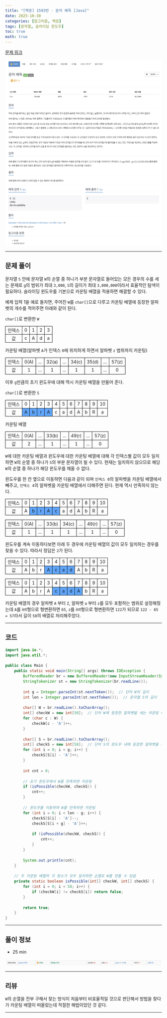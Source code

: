 ```yaml
---
title: "[백준] 1593번 - 문자 해독 [Java]"
date: 2025-10-30
categories: [알고리즘, 백준]
tags: [문자열, 슬라이딩 윈도우]
toc: true
math: true
---
```


[문제 링크](https://www.acmicpc.net/problem/1593)

![](/assets/posts/2025-10/2025-10-30/백준%201593%20문자%20해독/photo1.png)
![](/assets/posts/2025-10/2025-10-30/백준%201593%20문자%20해독/photo2.png)

---

## 문제 풀이

문자열 `S` 안에 문자열 `W`의 순열 중 하나가 부분 문자열로 들어있는 모든 경우의 수를 세는 문제로 `g`의 범위가 최대 `3,000`, `S`의 길이가 최대 `3,000,000`이라서 효율적인 탐색이 필요하다. 슬라이딩 윈도우를 기본으로 카운팅 배열을 적용하면 해결할 수 있다.

예제 입력 1을 예로 들자면, 주어진 `W`를 `char[]`으로 다루고 카운팅 배열에 등장한 알파벳의 개수를 적어주면 아래와 같이 된다.

`char[]`로 변환한 `W`

<div>
	<table style="border-collapse:collapse; width:100%; text-align:center; table-layout:fixed;">
		<tr>
			<td style="border:1px solid black;">인덱스</td>
			<td style="border:1px solid black;">0</td>
			<td style="border:1px solid black;">1</td>
			<td style="border:1px solid black;">2</td>
			<td style="border:1px solid black;">3</td>
		</tr>
		<tr>
			<td style="border:1px solid black;">값</td>
			<td style="border:1px solid black;">c</td>
			<td style="border:1px solid black;">A</td>
			<td style="border:1px solid black;">d</td>
			<td style="border:1px solid black;">a</td>
		</tr>
	</table>
</div>

카운팅 배열(알파벳 `A`가 인덱스 `0`에 위치하게 하면서 알파벳 `z` 범위까지 카운팅)

<div>
	<table style="border-collapse:collapse; width:100%; text-align:center; table-layout:fixed;">
		<tr>
			<td style="border:1px solid black;">인덱스</td>
			<td style="border:1px solid black;">0(A)</td>
			<td style="border:1px solid black;">...</td>
			<td style="border:1px solid black;">32(a)</td>
			<td style="border:1px solid black;">...</td>
			<td style="border:1px solid black;">34(c)</td>
			<td style="border:1px solid black;">35(d)</td>
			<td style="border:1px solid black;">...</td>
			<td style="border:1px solid black;">57(z)</td>
		</tr>
		<tr>
			<td style="border:1px solid black;">값</td>
			<td style="border:1px solid black;">1</td>
			<td style="border:1px solid black;">...</td>
			<td style="border:1px solid black;">1</td>
			<td style="border:1px solid black;">...</td>
			<td style="border:1px solid black;">1</td>
			<td style="border:1px solid black;">1</td>
			<td style="border:1px solid black;">...</td>
			<td style="border:1px solid black;">0</td>
		</tr>
	</table>
</div>

이후 `g`만큼의 초기 윈도우에 대해 역시 카운팅 배열을 만들어 준다.

`char[]`로 변환한 `S`

<div>
	<table style="border-collapse:collapse; width:100%; text-align:center; table-layout:fixed;">
		<tr>
			<td style="border:1px solid black;">인덱스</td>
			<td style="border:1px solid black;">0</td>
			<td style="border:1px solid black;">1</td>
			<td style="border:1px solid black;">2</td>
			<td style="border:1px solid black;">3</td>
			<td style="border:1px solid black;">4</td>
			<td style="border:1px solid black;">5</td>
			<td style="border:1px solid black;">6</td>
			<td style="border:1px solid black;">7</td>
			<td style="border:1px solid black;">8</td>
			<td style="border:1px solid black;">9</td>
			<td style="border:1px solid black;">10</td>
		</tr>
		<tr>
			<td style="border:1px solid black;">값</td>
			<td style="border:1px solid black; background-color:#60a5fa;">A</td>
			<td style="border:1px solid black; background-color:#60a5fa;">b</td>
			<td style="border:1px solid black; background-color:#60a5fa;">r</td>
			<td style="border:1px solid black; background-color:#60a5fa;">A</td>
			<td style="border:1px solid black;">c</td>
			<td style="border:1px solid black;">a</td>
			<td style="border:1px solid black;">d</td>
			<td style="border:1px solid black;">A</td>
			<td style="border:1px solid black;">b</td>
			<td style="border:1px solid black;">R</td>
			<td style="border:1px solid black;">a</td>
		</tr>
	</table>
</div>

카운팅 배열

<div>
	<table style="border-collapse:collapse; width:100%; text-align:center; table-layout:fixed;">
		<tr>
			<td style="border:1px solid black;">인덱스</td>
			<td style="border:1px solid black;">0(A)</td>
			<td style="border:1px solid black;">...</td>
			<td style="border:1px solid black;">33(b)</td>
			<td style="border:1px solid black;">...</td>
			<td style="border:1px solid black;">49(r)</td>
			<td style="border:1px solid black;">...</td>
			<td style="border:1px solid black;">57(z)</td>
		</tr>
		<tr>
			<td style="border:1px solid black;">값</td>
			<td style="border:1px solid black;">2</td>
			<td style="border:1px solid black;">...</td>
			<td style="border:1px solid black;">1</td>
			<td style="border:1px solid black;">...</td>
			<td style="border:1px solid black;">1</td>
			<td style="border:1px solid black;">...</td>
			<td style="border:1px solid black;">0</td>
		</tr>
	</table>
</div>

`W`에 대한 카운팅 배열과 윈도우에 대한 카운팅 배열에 대해 각 인덱스별 값이 모두 일치하면 `W`의 순열 중 하나가 `S`의 부분 문자열이 될 수 있다. 현재는 일치하지 않으므로 해당 `W`의 순열 중 하나가 해당 윈도우를 채울 수 없다.

윈도우를 한 칸 옆으로 이동하면 다음과 같이 되며 `인덱스 0`의 알파벳을 카운팅 배열에서 빼주고, `인덱스 4`의 알파벳을 카운팅 배열에서 더해주면 된다. 현재 역시 만족하지 않는다.

<div>
	<table style="border-collapse:collapse; width:100%; text-align:center; table-layout:fixed;">
		<tr>
			<td style="border:1px solid black;">인덱스</td>
			<td style="border:1px solid black;">0</td>
			<td style="border:1px solid black;">1</td>
			<td style="border:1px solid black;">2</td>
			<td style="border:1px solid black;">3</td>
			<td style="border:1px solid black;">4</td>
			<td style="border:1px solid black;">5</td>
			<td style="border:1px solid black;">6</td>
			<td style="border:1px solid black;">7</td>
			<td style="border:1px solid black;">8</td>
			<td style="border:1px solid black;">9</td>
			<td style="border:1px solid black;">10</td>
		</tr>
		<tr>
			<td style="border:1px solid black;">값</td>
			<td style="border:1px solid black;">A</td>
			<td style="border:1px solid black; background-color:#60a5fa;">b</td>
			<td style="border:1px solid black; background-color:#60a5fa;">r</td>
			<td style="border:1px solid black; background-color:#60a5fa;">A</td>
			<td style="border:1px solid black; background-color:#60a5fa;">c</td>
			<td style="border:1px solid black;">a</td>
			<td style="border:1px solid black;">d</td>
			<td style="border:1px solid black;">A</td>
			<td style="border:1px solid black;">b</td>
			<td style="border:1px solid black;">R</td>
			<td style="border:1px solid black;">a</td>
		</tr>
	</table>
</div>

<div>
	<table style="border-collapse:collapse; width:100%; text-align:center; table-layout:fixed;">
		<tr>
			<td style="border:1px solid black;">인덱스</td>
			<td style="border:1px solid black;">0(A)</td>
			<td style="border:1px solid black;">...</td>
			<td style="border:1px solid black;">33(b)</td>
			<td style="border:1px solid black;">34(c)</td>
			<td style="border:1px solid black;">...</td>
			<td style="border:1px solid black;">49(r)</td>
			<td style="border:1px solid black;">...</td>
			<td style="border:1px solid black;">57(z)</td>
		</tr>
		<tr>
			<td style="border:1px solid black;">값</td>
			<td style="border:1px solid black;">1</td>
			<td style="border:1px solid black;">...</td>
			<td style="border:1px solid black;">1</td>
			<td style="border:1px solid black;">1</td>
			<td style="border:1px solid black;">...</td>
			<td style="border:1px solid black;">1</td>
			<td style="border:1px solid black;">...</td>
			<td style="border:1px solid black;">0</td>
		</tr>
	</table>
</div>

윈도우를 계속 이동하다보면 아래 두 경우에 카운팅 배열의 값이 모두 일치하는 경우를 찾을 수 있다. 따라서 정답은 `2`가 된다.

<div>
	<table style="border-collapse:collapse; width:100%; text-align:center; table-layout:fixed;">
		<tr>
			<td style="border:1px solid black;">인덱스</td>
			<td style="border:1px solid black;">0</td>
			<td style="border:1px solid black;">1</td>
			<td style="border:1px solid black;">2</td>
			<td style="border:1px solid black;">3</td>
			<td style="border:1px solid black;">4</td>
			<td style="border:1px solid black;">5</td>
			<td style="border:1px solid black;">6</td>
			<td style="border:1px solid black;">7</td>
			<td style="border:1px solid black;">8</td>
			<td style="border:1px solid black;">9</td>
			<td style="border:1px solid black;">10</td>
		</tr>
		<tr>
			<td style="border:1px solid black;">값</td>
			<td style="border:1px solid black;">A</td>
			<td style="border:1px solid black;">b</td>
			<td style="border:1px solid black;">r</td>
			<td style="border:1px solid black; background-color:#60a5fa;">A</td>
			<td style="border:1px solid black; background-color:#60a5fa;">c</td>
			<td style="border:1px solid black; background-color:#60a5fa;">a</td>
			<td style="border:1px solid black; background-color:#60a5fa;">d</td>
			<td style="border:1px solid black;">A</td>
			<td style="border:1px solid black;">b</td>
			<td style="border:1px solid black;">R</td>
			<td style="border:1px solid black;">a</td>
		</tr>
	</table>
</div>

<div>
	<table style="border-collapse:collapse; width:100%; text-align:center; table-layout:fixed;">
		<tr>
			<td style="border:1px solid black;">인덱스</td>
			<td style="border:1px solid black;">0</td>
			<td style="border:1px solid black;">1</td>
			<td style="border:1px solid black;">2</td>
			<td style="border:1px solid black;">3</td>
			<td style="border:1px solid black;">4</td>
			<td style="border:1px solid black;">5</td>
			<td style="border:1px solid black;">6</td>
			<td style="border:1px solid black;">7</td>
			<td style="border:1px solid black;">8</td>
			<td style="border:1px solid black;">9</td>
			<td style="border:1px solid black;">10</td>
		</tr>
		<tr>
			<td style="border:1px solid black;">값</td>
			<td style="border:1px solid black;">A</td>
			<td style="border:1px solid black;">b</td>
			<td style="border:1px solid black;">r</td>
			<td style="border:1px solid black;">A</td>
			<td style="border:1px solid black; background-color:#60a5fa;">c</td>
			<td style="border:1px solid black; background-color:#60a5fa;">a</td>
			<td style="border:1px solid black; background-color:#60a5fa;">d</td>
			<td style="border:1px solid black; background-color:#60a5fa;">A</td>
			<td style="border:1px solid black;">b</td>
			<td style="border:1px solid black;">R</td>
			<td style="border:1px solid black;">a</td>
		</tr>
	</table>
</div>

카운팅 배열의 경우 알파벳 `A` 부터 `Z`, 알파벳 `a` 부터 `z`를 모두 포함하는 범위로 설정해줬는데 `A`를 int형으로 형변환하면 `65`, `z`를 int형으로 형변환하면 `122`가 되므로 `122 - 65 = 57`라서 길이 `58`의 배열로 처리해주었다.

---

## 코드

```java
import java.io.*;
import java.util.*;

public class Main {
    public static void main(String[] args) throws IOException {
        BufferedReader br = new BufferedReader(new InputStreamReader(System.in));
        StringTokenizer st = new StringTokenizer(br.readLine());

        int g = Integer.parseInt(st.nextToken());  // 단어 W의 길이
        int len = Integer.parseInt(st.nextToken());  // 문자열 S의 길이

        char[] W = br.readLine().toCharArray();
        int[] checkW = new int[58];  // 단어 W에 등장한 알파벳을 세는 카운팅 배열
        for (char c : W) {
            checkW[c - 'A']++;
        }

        char[] S = br.readLine().toCharArray();
        int[] checkS = new int[58];  // 단어 S의 윈도우 내에 등장한 알파벳을 세는 카운팅 배열
        for (int i = 0; i < g; i++) {
            checkS[S[i] - 'A']++;
        }

        int cnt = 0;

        // 초기 윈도우에서 W를 만족하면 카운팅
        if (isPossible(checkW, checkS)) {
            cnt++;
        }

        // 윈도우를 이동하며 W를 만족하면 카운팅
        for (int i = 0; i < len - g; i++) {
            checkS[S[i] - 'A']--;
            checkS[S[i + g] - 'A']++;

            if (isPossible(checkW, checkS)) {
                cnt++;
            }
        }

        System.out.println(cnt);
    }

    // 두 카운팅 배열의 각 원소가 모두 일치하면 순열로 W를 만들 수 있음
    private static boolean isPossible(int[] checkW, int[] checkS) {
        for (int i = 0; i < 58; i++) {
            if (checkW[i] != checkS[i]) return false;
        }

        return true;
    }
}
```

---

## 풀이 정보

- 25 min

![](/assets/posts/2025-10/2025-10-30/백준%201593%20문자%20해독/photo3.png)

---

## 리뷰

`W`의 순열을 전부 구해서 찾는 방식이 처음부터 비효율적일 것으로 판단해서 방법을 찾다가 카운팅 배열이 떠올랐는데 적절한 해법이었던 것 같다.

---
